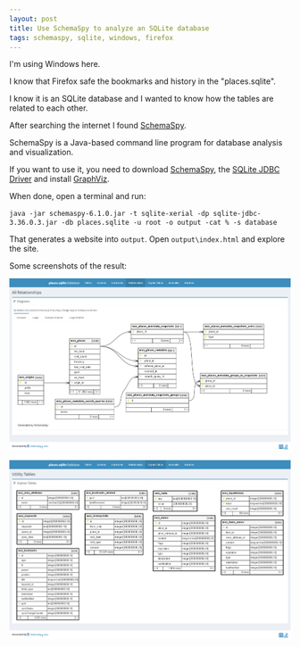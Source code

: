 ```yaml
---
layout: post
title: Use SchemaSpy to analyze an SQLite database
tags: schemaspy, sqlite, windows, firefox
---
```


I'm using Windows here.

I know that Firefox safe the bookmarks and history in the "places.sqlite".

I know it is an SQLite database and I wanted to know how the tables are related to each other.

After searching the internet I found [SchemaSpy](https://schemaspy.org/).

SchemaSpy is a Java-based command line program for database analysis and visualization. 

If you want to use it, you need to download [SchemaSpy](https://github.com/schemaspy/schemaspy/releases/download/v6.1.0/schemaspy-6.1.0.jar), the [SQLite JDBC Driver](https://github.com/xerial/sqlite-jdbc/releases/tag/3.36.0.3) and install [GraphViz](https://graphviz.gitlab.io/download/#windows).

When done, open a terminal and run:

```
java -jar schemaspy-6.1.0.jar -t sqlite-xerial -dp sqlite-jdbc-3.36.0.3.jar -db places.sqlite -u root -o output -cat % -s database
```

That generates a website into `output`. Open `output\index.html` and explore the site.

Some screenshots of the result:

![SchemaSpy - All Relationships](https://raw.githubusercontent.com/ikem-krueger/ikem-krueger.github.io/master/images/schemaspy-places-sqlite-relationships.png)

![SchemaSpy - Utility Tables](https://raw.githubusercontent.com/ikem-krueger/ikem-krueger.github.io/master/images/schemaspy-places-sqlite-orphan-tables.png)
